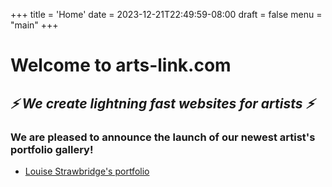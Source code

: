 +++
title = 'Home'
date = 2023-12-21T22:49:59-08:00
draft = false
menu = "main"
+++

# Welcome to arts-link.com  

## _⚡ We create lightning fast websites for artists ⚡_

### We are pleased to announce the launch of our newest artist's portfolio gallery!

- [Louise Strawbridge's portfolio]("https://www.louisestrawbridge.com")